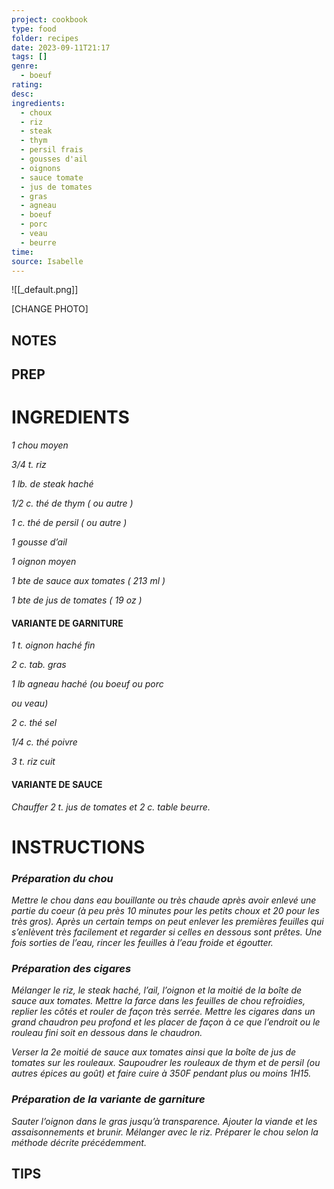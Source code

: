 ```yaml
---
project: cookbook
type: food
folder: recipes
date: 2023-09-11T21:17
tags: []
genre:
  - boeuf
rating: 
desc: 
ingredients:
  - choux
  - riz
  - steak
  - thym
  - persil frais
  - gousses d'ail
  - oignons
  - sauce tomate
  - jus de tomates
  - gras
  - agneau
  - boeuf
  - porc
  - veau
  - beurre
time: 
source: Isabelle
---
```


![[_default.png]]

[CHANGE PHOTO]


## NOTES




## PREP


# INGREDIENTS

_1 chou moyen_

_3/4 t. riz_

_1 lb. de steak haché_

_1/2 c. thé de thym ( ou autre )_

_1 c. thé de persil ( ou autre )_

_1 gousse d’ail_

_1 oignon moyen_

_1 bte de sauce aux tomates ( 213 ml )_

_1 bte de jus de tomates ( 19 oz )_


#### VARIANTE DE GARNITURE

_1 t. oignon haché fin_

_2 c. tab. gras_

_1 lb agneau haché (ou boeuf ou porc_

_ou veau)_

_2 c. thé sel_

_1/4 c. thé poivre_

_3 t. riz cuit_

#### VARIANTE DE SAUCE

_Chauffer 2 t. jus de tomates et 2 c. table_
_beurre._

# INSTRUCTIONS

###  _Préparation du chou_

_Mettre le chou dans eau bouillante ou très_
_chaude après avoir enlevé une partie du coeur_
_(à peu près 10 minutes pour les petits choux_
_et 20 pour les très gros). Après un certain temps_
_on peut enlever les premières feuilles qui s’enlèvent_
_très facilement et regarder si celles en_
_dessous sont prêtes. Une fois sorties de l’eau,_
_rincer les feuilles à l’eau froide et égoutter._


### _Préparation des cigares_

_Mélanger le riz, le steak haché, l’ail, l’oignon_
_et la moitié de la boîte de sauce aux tomates._
_Mettre la farce dans les feuilles de chou refroidies,_
_replier les côtés et rouler de façon très_
_serrée. Mettre les cigares dans un grand chaudron_
_peu profond et les placer de façon à ce_
_que l’endroit ou le rouleau fini soit en dessous_
_dans le chaudron._

_Verser la 2e moitié de sauce aux tomates ainsi_
_que la boîte de jus de tomates sur les rouleaux._
_Saupoudrer les rouleaux de thym et de_
_persil (ou autres épices au goût) et faire cuire_
_à 350F pendant plus ou moins 1H15._

### _Préparation de la variante de garniture_

_Sauter l’oignon dans le gras jusqu’à transparence._
_Ajouter la viande et les assaisonnements_
_et brunir. Mélanger avec le riz. Préparer le chou_
_selon la méthode décrite précédemment._

## TIPS



